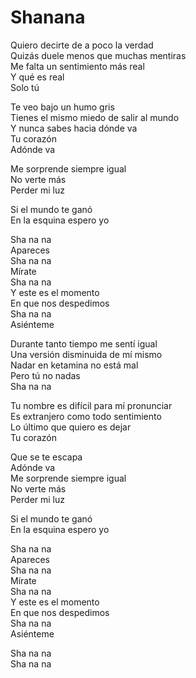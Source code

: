 # Shanana  

Quiero decirte de a poco la verdad  
Quizás duele menos que muchas mentiras  
Me falta un sentimiento más real  
Y qué es real  
Solo tú  

Te veo bajo un humo gris  
Tienes el mismo miedo de salir al mundo  
Y nunca sabes hacia dónde va  
Tu corazón  
Adónde va  

Me sorprende siempre igual  
No verte más  
Perder mi luz  

Si el mundo te ganó  
En la esquina espero yo  

Sha na na  
Apareces  
Sha na na  
Mírate  
Sha na na  
Y este es el momento  
En que nos despedimos  
Sha na na  
Asiénteme  

Durante tanto tiempo me sentí igual  
Una versión disminuida de mí mismo  
Nadar en ketamina no está mal  
Pero tú no nadas  
Sha na na  

Tu nombre es difícil para mí pronunciar  
Es extranjero como todo sentimiento  
Lo último que quiero es dejar  
Tu corazón  

Que se te escapa  
Adónde va  
Me sorprende siempre igual  
No verte más  
Perder mi luz  

Si el mundo te ganó  
En la esquina espero yo  

Sha na na  
Apareces  
Sha na na  
Mírate  
Sha na na  
Y este es el momento  
En que nos despedimos  
Sha na na  
Asiénteme  

Sha na na  
Sha na na  
